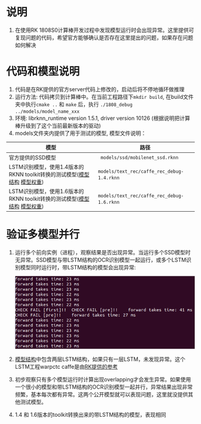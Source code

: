 # 说明
 1. 在使用RK 1808S0计算棒开发过程中发现模型运行时会出现异常。这里提供可复现问题的代码，希望官方能够确认是否存在这里提出的问题，如果存在问题如何解决

# 代码和模型说明
 1. 代码是在RK提供的官方server代码上修改的，启动后将不停地循环做推理
 2. 运行方法: 代码拷贝到计算棒中。在当前工程路径下`mkdir build`, 在build文件夹中执行`cmake ..` 和 `make` 后，执行 `./1808_debug ../models/model_name_xxx`
 3. 环境: librknn_runtime version 1.5.1, driver version 10126 (根据说明把计算棒升级到了这个当前最新版本的驱动)
 4. models文件夹内提供了用于测试的模型, 模型文件说明：
 
|  模型  |  路径 |
|  ----  | ----  |
| 官方提供的SSD模型  | ` models/ssd/mobilenet_ssd.rknn` |
| LSTM识别模型，使用1.4版本的RKNN toolkit转换的测试模型([模型结构](https://github.com/xmfbit/warpctc-caffe/blob/master/examples/warpctc_captcha/deploy.prototxt) [模型权重](https://drive.google.com/file/d/0B98MUaCGMMG0UVd1WWFrNHZLdTg/view)) | `models/text_rec/caffe_rec_debug-1.4.rknn` |
| LSTM识别模型，使用1.6版本的RKNN toolkit转换的测试模型([模型结构](https://github.com/xmfbit/warpctc-caffe/blob/master/examples/warpctc_captcha/deploy.prototxt) [模型权重](https://drive.google.com/file/d/0B98MUaCGMMG0UVd1WWFrNHZLdTg/view))| `models/text_rec/caffe_rec_debug-1.6.rknn` |

# 验证多模型并行
 1. 运行多个前向实例（进程），观察结果是否出现异常。当运行多个SSD模型时无异常。SSD模型与带LSTM结构的OCR识别模型一起运行，或多个LSTM识别模型同时运行时，带LSTM结构的模型会出现异常: 
 
     ![show error](./data/1_error.png)
 2. [模型结构](https://github.com/xmfbit/warpctc-caffe/blob/master/examples/warpctc_captcha/deploy.prototxt)中包含两层LSTM结构，如果只有一层LSTM，未发现异常。这个LSTM工程warpctc caffe是由[RK提供的参考](https://github.com/rockchip-linux/rknn-toolkit/blob/master/doc/RKNN_OP_Support_V1.6.0.md) 
 3. 初步观察只有多个模型运行时计算出现overlapping才会发生异常。如果使用一个很小的模型和带LSTM结构的OCR识别模型一起并行，异常结果出现非常频繁，基本每次都有异常。这两个公开模型就可以表现问题，这里就没提供其他测试模型。
 4. 1.4 和 1.6版本的toolkit转换出来的带LSTM结构的模型，表现相同
